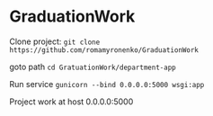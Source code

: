 # GraduationWork
Clone project:
` git clone https://github.com/romamyronenko/GraduationWork `

goto path
`cd GratuationWork/department-app`

Run service
`gunicorn --bind 0.0.0.0:5000 wsgi:app`

Project work at host 0.0.0.0:5000